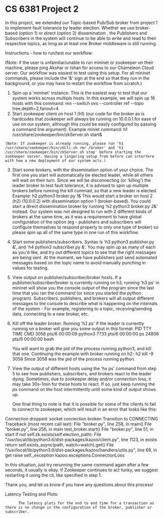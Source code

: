 # CS 6381 Project 2

In this project, we extended our Topic-based Pub/Sub broker from project 1 to implement fault tolerance by leader election. Whether we use broker-based (option 1) or direct (option 2) dissemination , the Publishers and Subscribers in the system will continue to be able to write and read to their respective topics, as long as at least one Broker middleware is still running.

Instructions - how to run/test our workflow:

(Note: if the user is unfamiliar/unable to run mininet or zookeeper on their machine, please ping Akshar or Ishan for access to our Chameleon Cloud server. Our workflow was easiest to test using this setup. For all mininet commands, please include the '&' sign at the end so that they run in the background, or you may have to restart the workflow from scratch.)

  1) Spin up a 'mininet' instance. This is the easiest way to test that our system works across multipls hosts. In this example, we will spin up 16 hosts with this command: 
    mn --switch ovs --controller ref --topo tree,depth=2,fanout=4
  2) Start zookeeper client on host 1 (h1) (our code for the broker as is hardcodes that zookeeper will always be running on 10.0.0.1 for ease of use on our system, although this could be easily configured by passing a command line argument). Example miniet command: 
    h1 /usr/share/zookeeper/bin/zkServer.sh start&
    
    (Note: If zookeeper is already running, please run 'h1 /usr/share/zookeeper/bin/zkCli.sh rmr /broker' and 'h1 /usr/share/zookeeper/bin/zkServer.sh stop' before starting the zookeeper server. Having a lingering setup from before can interfere with how a new deployment of our system acts.)
    
  3) Start some brokers, with the dissemination option of your choice. The first one you start will automatically be elected leader, while all others will wait on their turn. Since we will be disconnecting (or 'killing') the leader broker to test fault tolerance, it is advised to spin up multiple brokers before running the kill commad, so that a new leader is elected.
   Example: h2 python3 broker.py 1&
   This would start a broker on host 2 (h2) (10.0.0.2) with dissemination option 1 (broker-based).
   You could start a direct dissemination broker by running 'h2 python3 broker.py 2&' instead. Our system was not designed to run with 2 different kinds of brokers at the same time, as it was a requirement to have global configuration of the option (eg - publishers and subscribers will configure themselves to respond properly to only one type of broker) so please spin up all of the same type in one run of this workflow.
   
  4) Start some publishers/subscribers. Syntax is 'h3 python3 publisher.py <zookeeper ip> <topic>&', and 'h4 python3 subscriber.py <zookeeper ip> <topic>&'. You may spin up as many of each as you'd like, and try out different topics to see that the right messages are being sent. At the moment, we have publishers just send automated messages based on the topic name to avoid manually punching in values for testing.
  
  5) View output on publisher/subscriber/broker hosts. If a publisher/subscriber/broker is currently running on h3, running 'h3 ps' in mininet will show you the console output of the program since the last time that you ran the command (or since you started the python program). Subscribers, publishers, and brokers will all output different messages to the console to describe what is happening on the internals of the system -  For example, registering to a topic, receiving/sending data, connecting to a new broker, etc.
  
  6) Kill off the leader broker. Running 'h2 ps' if the leader is currently running on a broker will give you some output in this format:
    <some console output if applicable>
        PID TTY          TIME CMD
       3058 pts/6    00:00:09 python3
       7733 pts/6    00:00:00 ps
       24806 pts/6    00:00:00 bash
      
     You will want to grab the pid of the process running python3, and kill that one. Continuing the example with broker running on h2-
      h2 kill -9 3058
     Since 3058 was the pid of the process running python.
      
  7) View the output of different hosts using the 'hx ps' command from step 5 to see how publishers, subscribers, and brokers react to the leader dying. Sometimes, due to zookeeper delay and/or connection loss, it may take 30s-1min for these hosts to react. If so, just keep running the ps command on the host intermittently until some kind of output shows up.
      
      One final thing to note is that it is possible for some of the clients to fail to connect to zookeeper, which will result in an error that looks like this:
      
  Connection dropped: socket connection broken
Transition to CONNECTING
Traceback (most recent call last):
  File "broker.py", line 258, in <module>
    main()
  File "broker.py", line 256, in main
    test_broker.start()
  File "broker.py", line 51, in start
    if not self.zk.exists(self.election_path):
  File "/usr/local/lib/python3.6/dist-packages/kazoo/client.py", line 1123, in exists
    return self.exists_async(path, watch=watch).get()
  File "/usr/local/lib/python3.6/dist-packages/kazoo/handlers/utils.py", line 69, in get
    raise self._exception
kazoo.exceptions.ConnectionLoss

  In this situation, just try rerunning the same command again after a few seconds, it usually is okay. If Zookeeper continues to act funky, we suggest restarting it using the cli, like specified in step 1. 
      
 Thank you, and let us know if you have any questions about this process!
      
      
Latency Testing and Plots:
```
      The latency plots for the end to end time for a transaction as there is no change in the configuration of the broker, publisher or subscriber.
```

